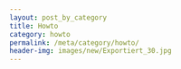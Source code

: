 ```yaml
---
layout: post_by_category
title: Howto
category: howto
permalink: /meta/category/howto/
header-img: images/new/Exportiert_30.jpg
---
```

